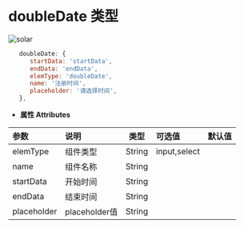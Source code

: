 # doubleDate 类型
![solar](/ui/docs/images/doubleDate.png)
``` js
   doubleDate: {
      startData: 'startData',
      endData: 'endData',
      elemType: 'doubleDate',
      name: '注册时间',
      placeholder: '请选择时间',
   },
```
- **属性 Attributes**

| 参数        | 说明       | 类型  | 可选值  | 默认值  |
| :------------- |:-------------| :-----:| :-----|:-----|
| elemType      | 组件类型      |   String | input,select |  |
| name | 组件名称      |    String |  |  |
| startData | 开始时间   |    String |  |  |
| endData | 结束时间   |    String |  |  |
| placeholder | placeholder值      |    String |  |  |
